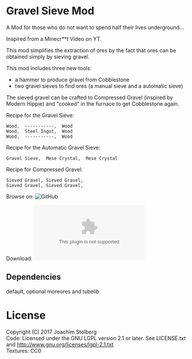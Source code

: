 # Gravel Sieve Mod
A Mod for those who do not want to spend half their lives underground...

Inspired from a Minecr**t Video on YT.

This mod simplifies the extraction of ores by the fact that ores can be obtained simply by sieving gravel.

This mod includes three new tools:
 - a hammer to produce gravel from Cobblestone
 - two gravel sieves to find ores (a manual sieve and a automatic sieve)

The sieved gravel can be crafted to Compressed Gravel (inspired by Modern Hippie) and "cooked" in the furnace to get Cobblestone again.

Recipe for the Gravel Sieve:

    Wood,  -----------,  Wood
    Wood,  Steel Ingot,  Wood
    Wood,  -----------,  Wood


Recipe for the Automatic Gravel Sieve:

    Gravel Sieve,  Mese Crystal,  Mese Crystal


Recipe for Compressed Gravel:

    Sieved Gravel, Sieved Gravel,
    Sieved Gravel, Sieved Gravel,


Browse on: ![GitHub](https://github.com/joe7575/Minetest-Gravelsieve)

Download: ![GitHub](https://github.com/joe7575/Minetest-Gravelsieve/archive/master.zip)


## Dependencies
default, optional moreores and tubelib   

# License
Copyright (C) 2017 Joachim Stolberg  
Code: Licensed under the GNU LGPL version 2.1 or later. See LICENSE.txt and http://www.gnu.org/licenses/lgpl-2.1.txt  
Textures: CC0

